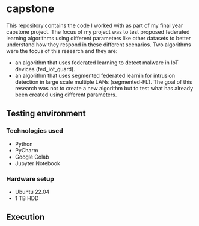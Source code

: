 # capstone

This repository contains the code I worked with as part of my final year capstone project. 
The focus of my project was to test proposed federated learning algorithms using different parameters like other datasets to better understand how they respond in these different scenarios. 
Two algorithms were the focus of this research and they are:
- an algorithm that uses federated learning to detect malware in IoT devices (fed_iot_guard).
- an algorithm that uses segmented federated learnin for intrusion detection in large scale multiple LANs (segmented-FL). 
The goal of this research was not to create a new algorithm but to test what has already been created using different parameters. 

## Testing environment
### Technologies used
- Python
- PyCharm
- Google Colab
- Jupyter Notebook

### Hardware setup
- Ubuntu 22.04
- 1 TB HDD

## Execution
### 
